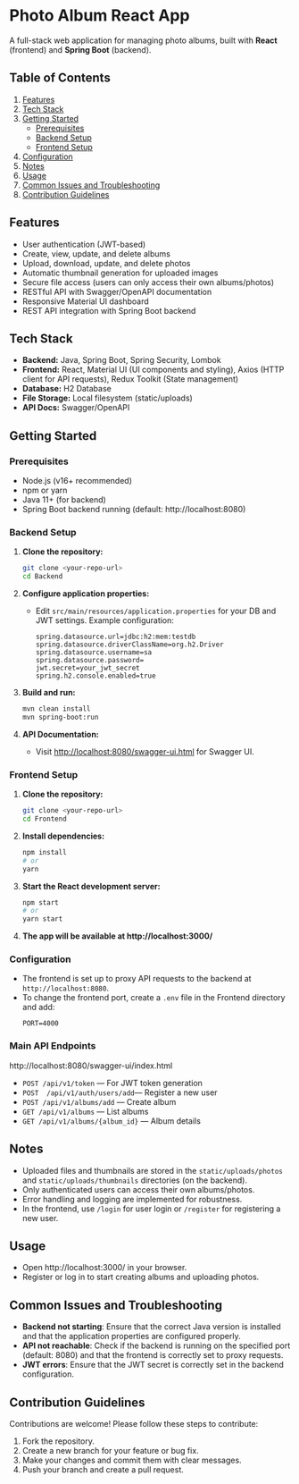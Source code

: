 # Photo Album React App

A full-stack web application for managing photo albums, built with **React** (frontend) and **Spring Boot** (backend).

## Table of Contents
1. [Features](#features)
2. [Tech Stack](#tech-stack)
3. [Getting Started](#getting-started)
   - [Prerequisites](#prerequisites)
   - [Backend Setup](#backend-setup)
   - [Frontend Setup](#frontend-setup)
4. [Configuration](#configuration)
5. [Notes](#notes)
6. [Usage](#usage)
7. [Common Issues and Troubleshooting](#common-issues-and-troubleshooting)
8. [Contribution Guidelines](#contribution-guidelines)

## Features

- User authentication (JWT-based)
- Create, view, update, and delete albums
- Upload, download, update, and delete photos
- Automatic thumbnail generation for uploaded images
- Secure file access (users can only access their own albums/photos)
- RESTful API with Swagger/OpenAPI documentation
- Responsive Material UI dashboard
- REST API integration with Spring Boot backend

## Tech Stack

- **Backend:** Java, Spring Boot, Spring Security, Lombok
- **Frontend:** React, Material UI (UI components and styling), Axios (HTTP client for API requests), Redux Toolkit (State management)
- **Database:** H2 Database
- **File Storage:** Local filesystem (static/uploads)
- **API Docs:** Swagger/OpenAPI

## Getting Started

### Prerequisites

- Node.js (v16+ recommended)
- npm or yarn
- Java 11+ (for backend)
- Spring Boot backend running (default: http://localhost:8080)

### Backend Setup

1. **Clone the repository:**
    ```sh
    git clone <your-repo-url>
    cd Backend
    ```

2. **Configure application properties:**
    - Edit `src/main/resources/application.properties` for your DB and JWT settings. Example configuration:
      ```properties
      spring.datasource.url=jdbc:h2:mem:testdb
      spring.datasource.driverClassName=org.h2.Driver
      spring.datasource.username=sa
      spring.datasource.password=
      jwt.secret=your_jwt_secret
      spring.h2.console.enabled=true
      ```

3. **Build and run:**
    ```sh
    mvn clean install
    mvn spring-boot:run
    ```

4. **API Documentation:**
    - Visit [http://localhost:8080/swagger-ui.html](http://localhost:8080/swagger-ui.html) for Swagger UI.

### Frontend Setup

1. **Clone the repository:**
    ```sh
    git clone <your-repo-url>
    cd Frontend
    ```

2. **Install dependencies:**
    ```sh
    npm install
    # or
    yarn
    ```

3. **Start the React development server:**
    ```sh
    npm start
    # or
    yarn start
    ```

4. **The app will be available at http://localhost:3000/**

### Configuration

- The frontend is set up to proxy API requests to the backend at `http://localhost:8080`.
- To change the frontend port, create a `.env` file in the Frontend directory and add:
    ```plaintext
    PORT=4000
    ```
### Main API Endpoints
http://localhost:8080/swagger-ui/index.html

- `POST /api/v1/token` — For JWT token generation
- `POST  /api/v1/auth/users/add`— Register a new user
- `POST /api/v1/albums/add` — Create album
- `GET /api/v1/albums` — List albums
- `GET /api/v1/albums/{album_id}` — Album details


## Notes

- Uploaded files and thumbnails are stored in the `static/uploads/photos` and `static/uploads/thumbnails` directories (on the backend).
- Only authenticated users can access their own albums/photos.
- Error handling and logging are implemented for robustness.
- In the frontend, use `/login` for user login or `/register` for registering a new user.

## Usage
- Open http://localhost:3000/ in your browser.
- Register or log in to start creating albums and uploading photos.

## Common Issues and Troubleshooting

- **Backend not starting**: Ensure that the correct Java version is installed and that the application properties are configured properly.
- **API not reachable**: Check if the backend is running on the specified port (default: 8080) and that the frontend is correctly set to proxy requests.
- **JWT errors**: Ensure that the JWT secret is correctly set in the backend configuration.


## Contribution Guidelines

Contributions are welcome! Please follow these steps to contribute:
1. Fork the repository.
2. Create a new branch for your feature or bug fix.
3. Make your changes and commit them with clear messages.
4. Push your branch and create a pull request.
